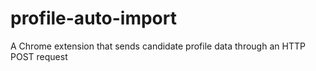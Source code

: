 # profile-auto-import
A Chrome extension that sends candidate profile data through an HTTP POST request
